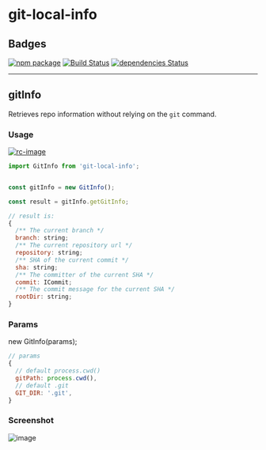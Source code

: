 
# git-local-info

## Badges

[![npm package](https://img.shields.io/npm/v/git-local-info.svg?style=flat-square)](https://www.npmjs.org/package/git-local-info) [![Build Status](https://travis-ci.org/ycjcl868/git-local-info.svg?branch=master)](https://travis-ci.org/ycjcl868/git-local-info) [![dependencies Status](https://david-dm.org/ycjcl868/git-local-info/status.svg)](https://david-dm.org/ycjcl868/git-local-info)

--------------------

## gitInfo

Retrieves repo information without relying on the `git` command.

### Usage

[![rc-image](https://nodei.co/npm/rc-image.png)](https://npmjs.org/package/rc-image)


```javascript
import GitInfo from 'git-local-info';


const gitInfo = new GitInfo();

const result = gitInfo.getGitInfo;

// result is:
{
  /** The current branch */
  branch: string;
  /** The current repository url */
  repository: string;
  /** SHA of the current commit */
  sha: string;
  /** The committer of the current SHA */
  commit: ICommit;
  /** The commit message for the current SHA */
  rootDir: string;
}

```

### Params

new GitInfo(params);

```js
// params
{
  // default process.cwd()
  gitPath: process.cwd(),
  // default .git
  GIT_DIR: '.git',
}
```


### Screenshot

![image](https://user-images.githubusercontent.com/13595509/51222175-90a44c80-1977-11e9-81f7-e732e86c38de.png)
